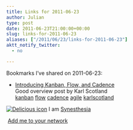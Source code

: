 ```yaml
---
title: Links for 2011-06-23
author: Julian
type: post
date: 2011-06-23T21:00:00+00:00
slug: links-for-2011-06-23 
aliases: ["/2011/06/23/links-for-2011-06-23"]
aktt_notify_twitter:
  - no

---
```

Bookmarks I&#8217;ve shared on 2011-06-23:

  * [Introducing Kanban, Flow, and Cadence][1]  
    Good overview post by Karl Scotland  
    [kanban][2] [flow][3] [cadence][4] [agile][5] [karlscotland][6] 

<p class="deliciouslink">
  <a href="https://del.icio.us/synesthesia" title="See all my bookmarks on del.icio.us"><img src="https://www.synesthesia.co.uk/images/deliciousicon.jpg" alt="Delicious icon" /></a>&nbsp;I am <a href="https://del.icio.us/synesthesia" title="See all my bookmarks on del.icio.us">Synesthesia</a>
</p>

<p class="deliciouslink">
  <a href="https://del.icio.us/network?add=synesthesia" title="Add me to your del.icio.us network"><img src="https://www.synesthesia.co.uk/images/add.gif" alt="" /></a>&nbsp;<a href="https://del.icio.us/network?add=synesthesia" title="Add me to your del.icio.us network">Add me to your network</a>
</p>

 [1]: https://agile.dzone.com/news/introducing-kanban-flow-and
 [2]: https://www.delicious.com/synesthesia/kanban
 [3]: https://www.delicious.com/synesthesia/flow
 [4]: https://www.delicious.com/synesthesia/cadence
 [5]: https://www.delicious.com/synesthesia/agile
 [6]: https://www.delicious.com/synesthesia/karlscotland